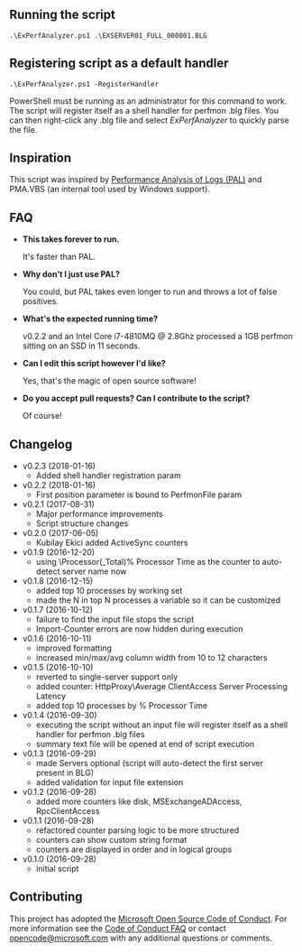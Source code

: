 ## Running the script
    .\ExPerfAnalyzer.ps1 .\EXSERVER01_FULL_000001.BLG

## Registering script as a default handler
    .\ExPerfAnalyzer.ps1 -RegisterHandler
PowerShell must be running as an administrator for this command to work. The script will register itself as a shell handler for perfmon .blg files. You can then right-click any .blg file and select *ExPerfAnalyzer* to quickly parse the file.

## Inspiration
This script was inspired by [Performance Analysis of Logs (PAL)](https://pal.codeplex.com) and PMA.VBS (an internal tool used by Windows support).

## FAQ
- **This takes forever to run.**

    It's faster than PAL.

- **Why don't I just use PAL?**

    You could, but PAL takes even longer to run and throws a lot of false positives.
	
- **What's the expected running time?**

	v0.2.2 and an Intel Core i7-4810MQ @ 2.8Ghz processed a 1GB perfmon sitting on an SSD in 11 seconds.

- **Can I edit this script however I'd like?**

    Yes, that's the magic of open source software!

- **Do you accept pull requests? Can I contribute to the script?**

    Of course!

## Changelog
* v0.2.3 (2018-01-16)
  - Added shell handler registration param
* v0.2.2 (2018-01-16)
  - First position parameter is bound to PerfmonFile param
* v0.2.1 (2017-08-31)
  - Major performance improvements
  - Script structure changes
* v0.2.0 (2017-06-05)
  - Kubilay Ekici added ActiveSync counters
* v0.1.9 (2016-12-20)
  - using \Processor(_Total)\% Processor Time as the counter to auto-detect server name now
* v0.1.8 (2016-12-15)
  - added top 10 processes by working set
  - made the N in top N processes a variable so it can be customized
* v0.1.7 (2016-10-12)
  - failure to find the input file stops the script
  - Import-Counter errors are now hidden during execution
* v0.1.6 (2016-10-11)
  - improved formatting
  - increased min/max/avg column width from 10 to 12 characters
* v0.1.5 (2016-10-10)
  - reverted to single-server support only
  - added counter: HttpProxy\Average ClientAccess Server Processing Latency
  - added top 10 processes by % Processor Time
* v0.1.4 (2016-09-30)
  - executing the script without an input file will register itself as a shell handler for perfmon .blg files
  - summary text file will be opened at end of script execution
* v0.1.3 (2016-09-29)
  - made Servers optional (script will auto-detect the first server present in BLG)
  - added validation for input file extension
* v0.1.2 (2016-09-28)
  - added more counters like disk, MSExchangeADAccess, RpcClientAccess
* v0.1.1 (2016-09-28)
  - refactored counter parsing logic to be more structured
  - counters can show custom string format
  - counters are displayed in order and in logical groups
* v0.1.0 (2016-09-28)
  - initial script

## Contributing
This project has adopted the [Microsoft Open Source Code of Conduct](https://opensource.microsoft.com/codeofconduct/). For more information see the [Code of Conduct FAQ](https://opensource.microsoft.com/codeofconduct/faq/) or contact [opencode@microsoft.com](mailto:opencode@microsoft.com) with any additional questions or comments.
